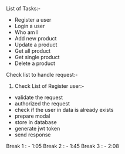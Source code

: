 List of Tasks:-

- Register a user
- Login a user
- Who am I
- Add new product
- Update a product
- Get all product
- Get single product
- Delete a product

Check list to handle request:-

1. Check List of Register user:-

- validate the request
- authorized the request
- check if the user in data is already exists
- prepare modal
- store in database
- generate jwt token
- send response

Break 1 : - 1:05
Break 2 : - 1:45
Break 3 : - 2:08
